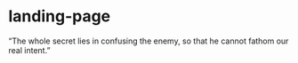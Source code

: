 # landing-page
“The whole secret lies in confusing the enemy, so that he cannot fathom our real intent.”
